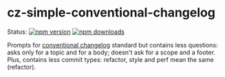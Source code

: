 # cz-simple-conventional-changelog

Status:
[![npm version](https://img.shields.io/npm/v/cz-simple-conventional-changelog.svg?style=flat-square)](https://www.npmjs.org/package/cz-simple-conventional-changelog)
[![npm downloads](https://img.shields.io/npm/dm/cz-simple-conventional-changelog.svg?style=flat-square)](http://npm-stat.com/charts.html?package=cz-simple-conventional-changelog&from=2015-08-01)

Prompts for [conventional changelog](https://github.com/stevemao/conventional-changelog-angular/blob/master/index.js) standard but contains less questions: asks only for a topic and for a body; doesn't ask for a scope and a footer. Plus, contains less commit types: refactor, style and perf mean the same (refactor).
